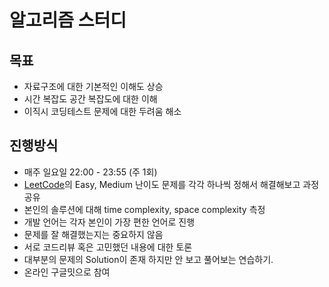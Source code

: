 # 알고리즘 스터디

## 목표

- 자료구조에 대한 기본적인 이해도 상승
- 시간 복잡도 공간 복잡도에 대한 이해
- 이직시 코딩테스트 문제에 대한 두려움 해소

## 진행방식

- 매주 일요일 22:00 - 23:55 (주 1회)
- [LeetCode](https://leetcode.com/problemset/all/)의 Easy, Medium 난이도 문제를 각각 하나씩 정해서 해결해보고 과정 공유
- 본인의 솔루션에 대해 time complexity, space complexity 측정
- 개발 언어는 각자 본인이 가장 편한 언어로 진행
- 문제를 잘 해결했는지는 중요하지 않음
- 서로 코드리뷰 혹은 고민했던 내용에 대한 토론
- 대부분의 문제의 Solution이 존재 하지만 안 보고 풀어보는 연습하기.
- 온라인 구글밋으로 참여
